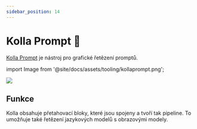 ```yaml
---
sidebar_position: 14
---
```


# Kolla Prompt 🚧

[Kolla Prompt](https://kollaprompt.com) je nástroj pro grafické řetězení promptů. 

import Image from '@site/docs/assets/tooling/kollaprompt.png';

<div style={{textAlign: 'center'}}>
  <img src={Image} style={{width: "750px"}} />
</div>

## Funkce

Kolla obsahuje přetahovací bloky, které jsou spojeny a tvoří tak pipeline. To umožňuje také řetězení jazykových modelů s obrazovými modely.
